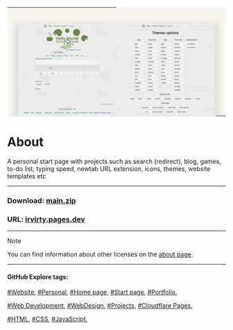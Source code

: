 <!-- README.md v.1.8.6 -->
  
![page with a light and dark theme and theme settings](/img/github-banner-settings.png)  
  
# About

A personal start page with projects such as search (redirect), blog, games, to-do list, typing speed, newtab URL extension, icons, themes, website templates etc
  
---
  
### Download: [main.zip](https://github.com/irvirty/irvirty.pages.dev/archive/refs/heads/main.zip)  
### URL: [irvirty.pages.dev](https://irvirty.pages.dev/)  
  
---
  
> [!NOTE]
> You can find information about other licenses on the [about page](https://irvirty.pages.dev/about.html#license).
  
---
   
#### GitHub Explore tags:  
[#Website](https://github.com/topics/website),
[#Personal](https://github.com/topics/personal),
[#Home page](https://github.com/topics/homepage),
[#Start page](https://github.com/topics/start-page),
[#Portfolio](https://github.com/topics/portfolio),

[#Web Development](https://github.com/topics/web-development),
[#WebDesign](https://github.com/topics/WebDesign), 
[#Projects](https://github.com/topics/projects),
[#Cloudflare Pages](https://github.com/topics/cloudflare-pages),
  
[#HTML](https://github.com/topics/HTML),
[#CSS](https://github.com/topics/CSS),
[#JavaScript](https://github.com/topics/JavaScript),



